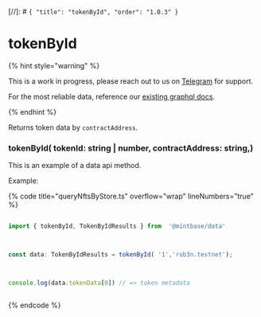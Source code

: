 [//]: # `{ "title": "tokenById", "order": "1.0.3" }`
# tokenById



{% hint style="warning" %}



This is a work in progress, please reach out to us on [Telegram](https://t.me/mintdev) for support.

For the most reliable data, reference our [existing graphql docs](https://docs.mintbase.io/dev/read-data/mintbase-graph).



{% endhint %}




Returns token data  by `contractAddress`.



### tokenById( tokenId: string | number, contractAddress: string,)



This is an example of a data api method.




Example:



{% code title="queryNftsByStore.ts" overflow="wrap" lineNumbers="true" %}

```typescript

import { tokenById, TokenByIdResults } from  '@mintbase/data'



const data: TokenByIdResults = tokenById( '1','rub3n.testnet');



console.log(data.tokenData[0]) // => token metadata



```

{% endcode %}